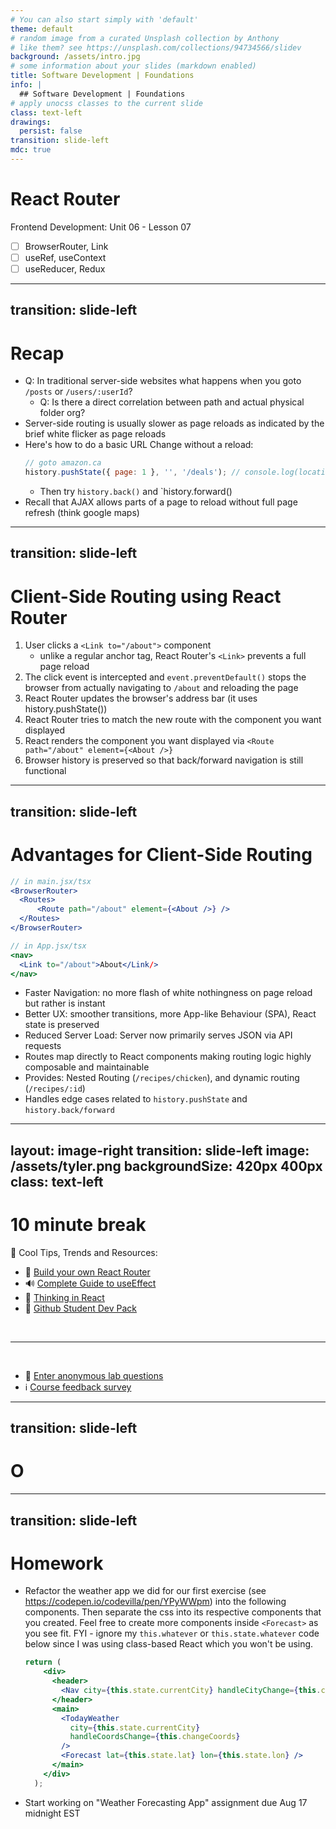 ```yaml
---
# You can also start simply with 'default'
theme: default
# random image from a curated Unsplash collection by Anthony
# like them? see https://unsplash.com/collections/94734566/slidev
background: /assets/intro.jpg
# some information about your slides (markdown enabled)
title: Software Development | Foundations
info: |
  ## Software Development | Foundations
# apply unocss classes to the current slide
class: text-left
drawings:
  persist: false
transition: slide-left
mdc: true
---
```


# React Router
Frontend Development: Unit 06 - Lesson 07

- [ ] BrowserRouter, Link
- [ ] useRef, useContext
- [ ] useReducer, Redux

<div class="abs-br m-6 text-xl">
  <a href="https://github.com/slidevjs/slidev" target="_blank" class="slidev-icon-btn">
    <carbon:logo-github />
  </a>
</div>

<!--
-->


---
transition: slide-left
---

# Recap
- Q: In traditional server-side websites what happens when you goto `/posts` or `/users/:userId`?  
   - Q: Is there a direct correlation between path and actual physical folder org?
- Server-side routing is usually slower as page reloads as indicated by the brief white flicker as page reloads
- Here's how to do a basic URL Change without a reload:
  ```js
  // goto amazon.ca
  history.pushState({ page: 1 }, '', '/deals'); // console.log(location.pathname)
  ```
  - Then try `history.back()` and `history.forward()
- Recall that AJAX allows parts of a page to reload without full page refresh (think google maps)

---
transition: slide-left
---

# Client-Side Routing using React Router

1. User clicks a `<Link to="/about">` component
   - unlike a regular anchor tag, React Router's `<Link>` prevents a full page reload
2. The click event is intercepted and `event.preventDefault()` stops the browser from actually navigating to `/about` and reloading the page
3. React Router updates the browser's address bar (it uses history.pushState())
4. React Router tries to match the new route with the component you want displayed
5. React renders the component you want displayed via `<Route path="/about" element={<About />}`
6. Browser history is preserved so that back/forward navigation is still functional

---
transition: slide-left
---

# Advantages for Client-Side Routing

```jsx
// in main.jsx/tsx
<BrowserRouter>
  <Routes>
      <Route path="/about" element={<About />} />
  </Routes>
</BrowserRouter>

// in App.jsx/tsx
<nav>
  <Link to="/about">About</Link/>
</nav>
```

- Faster Navigation: no more flash of white nothingness on page reload but rather is instant
- Better UX: smoother transitions, more App-like Behaviour (SPA), React state is preserved
- Reduced Server Load: Server now primarily serves JSON via API requests
- Routes map directly to React components making routing logic highly composable and maintainable
- Provides: Nested Routing (`/recipes/chicken`), and dynamic routing (`/recipes/:id`)
- Handles edge cases related to `history.pushState` and `history.back/forward`



---
layout: image-right
transition: slide-left
image: /assets/tyler.png
backgroundSize: 420px 400px
class: text-left
---

# 10 minute break

🍦 Cool Tips, Trends and Resources:

- 🚦 [Build your own React Router](https://ui.dev/build-your-own-react-router)
- 🔊 [Complete Guide to useEffect](https://overreacted.io/a-complete-guide-to-useeffect/)
- 🤔 [Thinking in React](https://react.dev/learn/thinking-in-react)
- 🍬 [Github Student Dev Pack](https://education.github.com/pack)

<br>
<hr>
<br>

- 🧪 [Enter anonymous lab questions](https://docs.google.com/forms/d/e/1FAIpQLSevvGARdHQikso-uLqFCO481MABKE5HofuSrlzEPMNQ2ZLykw/viewform?usp=dialog)
- ℹ️ [Course feedback survey](https://circuitstream.typeform.com/to/ZoyYk7px#course_id=SoftwareAN&instructor=9514)

---
transition: slide-left
---

# O

---
transition: slide-left
---

# Homework

- Refactor the weather app we did for our first exercise (see https://codepen.io/codevilla/pen/YPyWWpm) into the following components.  Then separate the css into its respective components that you created.
Feel free to create more components inside `<Forecast>` as you see fit.  FYI - ignore my `this.whatever` or `this.state.whatever` code below since I was using class-based React which you won't be using.
  ```jsx
  return (
      <div>
        <header>
          <Nav city={this.state.currentCity} handleCityChange={this.changeCity} />
        </header>
        <main>
          <TodayWeather
            city={this.state.currentCity}
            handleCoordsChange={this.changeCoords}
          />
          <Forecast lat={this.state.lat} lon={this.state.lon} />
        </main>
      </div>
    );
  ```
- Start working on "Weather Forecasting App" assignment due Aug 17 midnight EST
